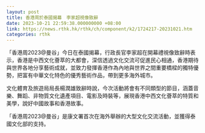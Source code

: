 ```yaml
---
layout: post
title: 香港周於泰國揭幕　李家超視像致辭
date: 2023-10-21 22:59:38.000000000 +08:00
link: https://news.rthk.hk/rthk/ch/component/k2/1724217-20231021.htm
categories: rthk
---
```


「香港周2023@曼谷」今日在泰國揭幕，行政長官李家超在開幕禮視像致辭時表示，香港是中西文化薈萃的大都會，深信透過文化交流可促進民心相通，香港期待與世界各地分享藝術成就，並致力發揮香港作為內地與世界之間重要橋樑的獨特優勢，把富有中華文化特色的優秀藝術作品，帶到更多海外城市。

文化體育及旅遊局局長楊潤雄致辭時說，今次活動將會有不同類型的節目，涵蓋音樂、舞蹈、非物質文化遺產項目、電影及時裝等，展現香港中西文化薈萃的特質和美學，說好中國故事和香港故事。

「香港周2023@曼谷」是康文署首次在海外舉辦的大型文化交流活動，並獲得泰國文化部的支持。
